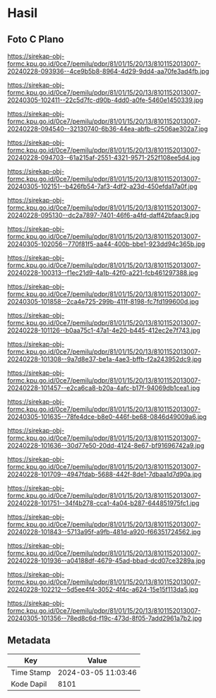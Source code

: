 # Hasil

## Foto C Plano

https://sirekap-obj-formc.kpu.go.id/0ce7/pemilu/pdpr/81/01/15/20/13/8101152013007-20240228-093936--4ce9b5b8-8964-4d29-9dd4-aa70fe3ad4fb.jpg

https://sirekap-obj-formc.kpu.go.id/0ce7/pemilu/pdpr/81/01/15/20/13/8101152013007-20240305-102411--22c5d7fc-d90b-4dd0-a0fe-5460e1450339.jpg

https://sirekap-obj-formc.kpu.go.id/0ce7/pemilu/pdpr/81/01/15/20/13/8101152013007-20240228-094540--32130740-6b36-44ea-abfb-c2506ae302a7.jpg

https://sirekap-obj-formc.kpu.go.id/0ce7/pemilu/pdpr/81/01/15/20/13/8101152013007-20240228-094703--61a215af-2551-4321-9571-252f108ee5d4.jpg

https://sirekap-obj-formc.kpu.go.id/0ce7/pemilu/pdpr/81/01/15/20/13/8101152013007-20240305-102151--b426fb54-7af3-4df2-a23d-450efda17a0f.jpg

https://sirekap-obj-formc.kpu.go.id/0ce7/pemilu/pdpr/81/01/15/20/13/8101152013007-20240228-095130--dc2a7897-7401-46f6-a4fd-daff42bfaac9.jpg

https://sirekap-obj-formc.kpu.go.id/0ce7/pemilu/pdpr/81/01/15/20/13/8101152013007-20240305-102056--770f81f5-aa44-400b-bbe1-923dd94c365b.jpg

https://sirekap-obj-formc.kpu.go.id/0ce7/pemilu/pdpr/81/01/15/20/13/8101152013007-20240228-100313--f1ec21d9-4a1b-42f0-a221-fcb461297388.jpg

https://sirekap-obj-formc.kpu.go.id/0ce7/pemilu/pdpr/81/01/15/20/13/8101152013007-20240305-101858--2ca4e725-299b-411f-8198-fc7fd199600d.jpg

https://sirekap-obj-formc.kpu.go.id/0ce7/pemilu/pdpr/81/01/15/20/13/8101152013007-20240228-101126--b0aa75c1-47a1-4e20-b445-412ec2e7f743.jpg

https://sirekap-obj-formc.kpu.go.id/0ce7/pemilu/pdpr/81/01/15/20/13/8101152013007-20240228-101308--9a7d8e37-be1a-4ae3-bffb-f2a243952dc9.jpg

https://sirekap-obj-formc.kpu.go.id/0ce7/pemilu/pdpr/81/01/15/20/13/8101152013007-20240228-101457--e2ca6ca8-b20a-4afc-b17f-94069db1cea1.jpg

https://sirekap-obj-formc.kpu.go.id/0ce7/pemilu/pdpr/81/01/15/20/13/8101152013007-20240305-101635--78fe4dce-b8e0-446f-be68-0846d49009a6.jpg

https://sirekap-obj-formc.kpu.go.id/0ce7/pemilu/pdpr/81/01/15/20/13/8101152013007-20240228-101636--30d77e50-20dd-4124-8e67-bf91696742a9.jpg

https://sirekap-obj-formc.kpu.go.id/0ce7/pemilu/pdpr/81/01/15/20/13/8101152013007-20240228-101709--4947fdab-5688-442f-8de1-7dbaa1d7d90a.jpg

https://sirekap-obj-formc.kpu.go.id/0ce7/pemilu/pdpr/81/01/15/20/13/8101152013007-20240228-101751--34f4b278-cca1-4a04-b287-644851975fc1.jpg

https://sirekap-obj-formc.kpu.go.id/0ce7/pemilu/pdpr/81/01/15/20/13/8101152013007-20240228-101843--5713a95f-a9fb-481d-a920-f66351724562.jpg

https://sirekap-obj-formc.kpu.go.id/0ce7/pemilu/pdpr/81/01/15/20/13/8101152013007-20240228-101936--a04188df-4679-45ad-bbad-dcd07ce3289a.jpg

https://sirekap-obj-formc.kpu.go.id/0ce7/pemilu/pdpr/81/01/15/20/13/8101152013007-20240228-102212--5d5ee4f4-3052-4f4c-a624-15e15f113da5.jpg

https://sirekap-obj-formc.kpu.go.id/0ce7/pemilu/pdpr/81/01/15/20/13/8101152013007-20240305-101356--78ed8c6d-f19c-473d-8f05-7add2961a7b2.jpg


## Metadata

| Key        | Value               |
| ---------- | ------------------- |
| Time Stamp | 2024-03-05 11:03:46 |
| Kode Dapil | 8101                |



